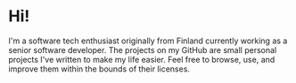 # Hi!

I'm a software tech enthusiast originally from Finland currently working as a senior software developer. The projects on my GitHub are small personal projects I've written to make my life easier. Feel free to browse, use, and improve them within the bounds of their licenses.
